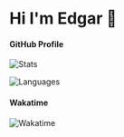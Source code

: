 # Hi I'm Edgar 👋

#### GitHub Profile
![Stats](https://github-readme-stats.vercel.app/api?username=edgarvaguencia&theme=vue-dark&show_icons=true)

![Languages](https://github-readme-stats.vercel.app/api/top-langs/?username=edgarvaguencia&layout=compact&theme=vue-dark)

#### Wakatime
![Wakatime](https://github-readme-stats.vercel.app/api/wakatime?username=EdgarVaguencia&theme=vue-dark&layout=compact)

<!--
**EdgarVaguencia/EdgarVaguencia** is a ✨ _special_ ✨ repository because its `README.md` (this file) appears on your GitHub profile.

Here are some ideas to get you started:

- 🔭 I’m currently working on ...
- 🌱 I’m currently learning ...
- 👯 I’m looking to collaborate on ...
- 🤔 I’m looking for help with ...
- 💬 Ask me about ...
- 📫 How to reach me: ...
- 😄 Pronouns: ...
- ⚡ Fun fact: ...
-->
